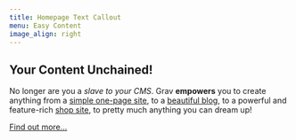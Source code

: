 ```yaml
---
title: Homepage Text Callout
menu: Easy Content
image_align: right
---
```


## **Your Content** Unchained!

No longer are you a _slave to your CMS_. Grav **empowers** you to create anything from a [simple one-page site](https://demo.getgrav.org/onepage-skeleton?target=_blank), to a [beautiful blog](https://demo.getgrav.org/blog-skeleton?target=_blank), to a powerful and feature-rich [shop site](https://demo.getgrav.org/shop-skeleton?target=_blank), to pretty much anything you can dream up!

[Find out more...](https://getgrav.org?classes=btn,btn-primary,btn-lg)
